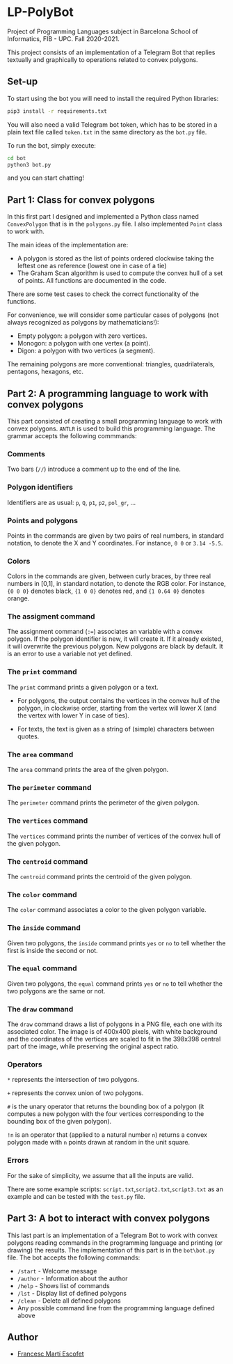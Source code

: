 # LP-PolyBot
Project of Programming Languages subject in Barcelona School of Informatics, FIB - UPC. Fall 2020-2021.

This project consists of an implementation of a Telegram Bot that replies textually and graphically to operations related to convex polygons.

## Set-up
To start using the bot you will need to install the required Python libraries:
```bash
pip3 install -r requirements.txt
```
You will also need a valid Telegram bot token, which has to be stored in a plain text file called `token.txt` in the same directory as the `bot.py` file.

To run the bot, simply execute:

```bash
cd bot
python3 bot.py
```

and you can start chatting!

## Part 1: Class for convex polygons
In this first part I designed and implemented a Python class named `ConvexPolygon` that is in the `polygons.py` file. I also implemented `Point` class to work with.

The main ideas of the implementation are:
* A polygon is stored as the list of points ordered clockwise taking the leftest one as reference (lowest one in case of a tie)
* The Graham Scan algorithm is used to compute the convex hull of a set of points.
All functions are documented in the code.

There are some test cases to check the correct functionality of the functions.

For convenience, we will consider some particular cases of polygons (not always recognized as polygons by mathematicians!):

* Empty polygon: a polygon with zero vertices.
* Monogon: a polygon with one vertex (a point).
* Digon: a polygon with two vertices (a segment).

The remaining polygons are more conventional: triangles, quadrilaterals, pentagons, hexagons, etc.

## Part 2: A programming language to work with convex polygons

This part consisted of creating a small programming language to work with convex polygons. `ANTLR` is used to build this programming language.
The grammar accepts the following commmands:

### Comments
Two bars (`//`) introduce a comment up to the end of the line.

### Polygon identifiers
Identifiers are as usual:
`p`, `Q`, `p1`, `p2`, `pol_gr`, ...

### Points and polygons
Points in the commands are given by two pairs of real numbers, in standard notation, to denote the X and Y coordinates. For instance, `0 0` or `3.14 -5.5`.

### Colors
Colors in the commands are given, between curly braces, by three real numbers in [0,1], in standard notation, to denote the RGB color. For instance, `{0 0 0}` denotes black, `{1 0 0}` denotes red, and `{1 0.64 0}` denotes orange.

### The assigment command
The assignment command (`:=`) associates an variable with a convex polygon.
If the polygon identifier is new, it will create it. If it already existed, it will overwrite the previous polygon. New polygons are black by default. It is an error to use a variable not yet defined.

### The `print` command
The `print` command prints a given polygon or a text.

- For polygons, the output contains the vertices in the convex hull of the polygon, in clockwise order, starting from the vertex will lower X (and the vertex with lower Y in case of ties).

- For texts, the text is given as a string of (simple) characters between quotes.

### The `area` command
The `area` command prints the area of the given polygon.

### The `perimeter` command
The `perimeter` command prints the perimeter of the given polygon.

### The `vertices` command
The `vertices` command prints the number of vertices of the convex hull of the given polygon.

### The `centroid` command
The `centroid` command prints the centroid of the given polygon.

### The `color` command
The `color` command associates a color to the given polygon variable.

### The `inside` command
Given two polygons, the `inside` command prints `yes` or `no` to tell whether the first is inside the second or not.

### The `equal` command
Given two polygons, the `equal` command prints `yes` or `no` to tell whether the two polygons are the same or not.

### The `draw` command
The `draw` command draws a list of polygons in a PNG file, each one with its associated color. The image is of 400x400 pixels, with white background and the coordinates of the vertices are scaled to fit in the 398x398 central part of the image, while preserving the original aspect ratio.

### Operators
`*` represents the intersection of two polygons.

`+` represents the convex union of two polygons.

`#` is the unary operator that returns the bounding box of a polygon (it computes a new polygon with the four vertices corresponding to the bounding box of the given polygon).

`!n` is an operator that (applied to a natural number `n`) returns a convex polygon made with `n` points drawn at random in the unit square.

### Errors
For the sake of simplicity, we assume that all the inputs are valid.

There are some example scripts: `script.txt`,`script2.txt`,`script3.txt` as an example and can be tested with the `test.py` file.

## Part 3: A bot to interact with convex polygons
This last part is an implementation of a Telegram Bot to work with convex polygons reading commands in the programming language and printing (or drawing) the results.
The implementation of this part is in the `bot\bot.py` file.
The bot accepts the following commands:
* `/start` - Welcome message
* `/author` - Information about the author
* `/help` - Shows list of commands
* `/lst` - Display list of defined polygons
* `/clean` - Delete all defined polygons
* Any possible command line from the programming language defined above

## Author
- [Francesc Martí Escofet](https://github.com/fmartiescofet)